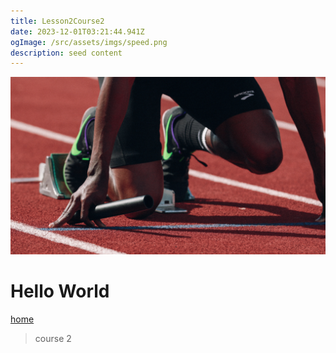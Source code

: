 ```yaml
---
title: Lesson2Course2
date: 2023-12-01T03:21:44.941Z
ogImage: /src/assets/imgs/speed.png
description: seed content
---
```


![](src/assets/imgs/speed.png)

# Hello World

[home](/)

> course 2
